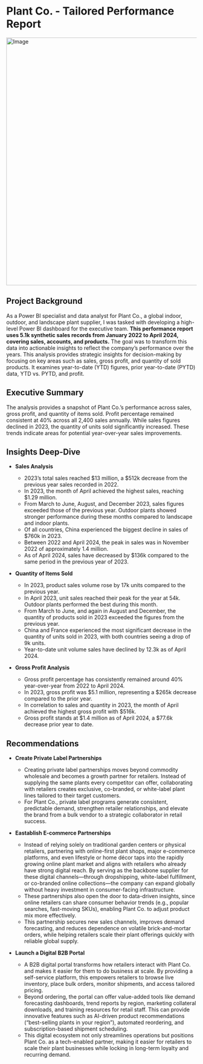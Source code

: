 # Plant Co. - Tailored Performance Report

<img width="1165" height="655" alt="Image" src="https://github.com/user-attachments/assets/4e75e647-53bd-4b0e-aa5c-d8cb219c7b51" />

## Project Background
As a Power BI specialist and data analyst for Plant Co., a global indoor, outdoor, and landscape plant supplier, I was tasked with developing a high-level Power BI dashboard for the executive team. **This performance report uses 5.1k synthetic sales records from January 2022 to April 2024, covering sales, accounts, and products.** The goal was to transform this data into actionable insights to reflect the company’s performance over the years. This analysis provides strategic insights for decision-making by focusing on key areas such as sales, gross profit, and quantity of sold products. It examines year-to-date (YTD) figures, prior year-to-date (PYTD) data, YTD vs. PYTD, and profit.

## Executive Summary
The analysis provides a snapshot of Plant Co.’s performance across sales, gross profit, and quantity of items sold. Profit percentage remained consistent at 40% across all 2,400 sales annually. While sales figures declined in 2023, the quantity of units sold significantly increased. These trends indicate areas for potential year-over-year sales improvements.

## Insights Deep-Dive
- **Sales Analysis**
  - 2023’s total sales reached $13 million, a $512k decrease from the previous year sales recorded in 2022.
  - In 2023, the month of April achieved the highest sales, reaching $1.29 million.
  - From March to June, August, and December 2023, sales figures exceeded those of the previous year. Outdoor plants showed stronger performance during these months compared to landscape and indoor plants.
  - Of all countries, China experienced the biggest decline in sales of $760k in 2023.
  - Between 2022 and April 2024, the peak in sales was in November 2022 of approximately 1.4 million.
  - As of April 2024, sales have decreased by $136k compared to the same period in the previous year of 2023.
 
- **Quantity of Items Sold**
  - In 2023, product sales volume rose by 17k units compared to the previous year.
  - In April 2023, unit sales reached their peak for the year at 54k. Outdoor plants performed the best during this month.
  - From March to June, and again in August and December, the quantity of products sold in 2023 exceeded the figures from the previous year.
  - China and France experienced the most significant decrease in the quantity of units sold in 2023, with both countries seeing a drop of 9k units.
  - Year-to-date unit volume sales have declined by 12.3k as of April 2024.
 
- **Gross Profit Analysis**
  - Gross profit percentage has consistently remained around 40% year-over-year from 2022 to April 2024.
  - In 2023, gross profit was $5.1 million, representing a $265k decrease compared to the prior year.
  - In correlation to sales and quantity in 2023, the month of April achieved the highest gross profit with $516k.
  - Gross profit stands at $1.4 million as of April 2024, a $77.6k decrease prior year to date.

## Recommendations
- **Create Private Label Partnerships**
  - Creating private label partnerships moves beyond commodity wholesale and becomes a growth partner for retailers. Instead of supplying the same plants every competitor can offer, collaborating with retailers creates exclusive, co-branded, or white-label plant lines tailored to their target customers.
  - For Plant Co., private label programs generate consistent, predictable demand, strengthen retailer relationships, and elevate the brand from a bulk vendor to a strategic collaborator in retail success.
 
- **Eastablish E-commerce Partnerships**
  - Instead of relying solely on traditional garden centers or physical retailers, partnering with online-first plant shops, major e-commerce platforms, and even lifestyle or home décor taps into the rapidly growing online plant market and aligns with retailers who already have strong digital reach. By serving as the backbone supplier for these digital channels—through dropshipping, white-label fulfillment, or co-branded online collections—the company can expand globally without heavy investment in consumer-facing infrastructure.
  - These partnerships also open the door to data-driven insights, since online retailers can share consumer behavior trends (e.g., popular searches, fast-moving SKUs), enabling Plant Co. to adjust product mix more effectively.
  - This partnership secures new sales channels, improves demand forecasting, and reduces dependence on volatile brick-and-mortar orders, while helping retailers scale their plant offerings quickly with reliable global supply.
 
- **Launch a Digital B2B Portal**
  - A B2B digital portal transforms how retailers interact with Plant Co. and makes it easier for them to do business at scale. By providing a self-service platform, this empowers retailers to browse live inventory, place bulk orders, monitor shipments, and access tailored pricing.
  -  Beyond ordering, the portal can offer value-added tools like demand forecasting dashboards, trend reports by region, marketing collateral downloads, and training resources for retail staff. This can provide innovative features such as AI-driven product recommendations (“best-selling plants in your region”), automated reordering, and subscription-based shipment scheduling.
  -  This digital ecosystem not only streamlines operations but positions Plant Co. as a tech-enabled partner, making it easier for retailers to scale their plant businesses while locking in long-term loyalty and recurring demand.
